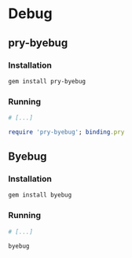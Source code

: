 # Debug

## pry-byebug

### Installation

```sh
gem install pry-byebug
```

### Running

```rb
# [...]

require 'pry-byebug'; binding.pry
```

## Byebug

### Installation

```sh
gem install byebug
```

### Running

```rb
# [...]

byebug
```
